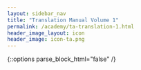 ```yaml
---
layout: sidebar_nav
title: "Translation Manual Volume 1"
permalink: /academy/ta-translation-1.html
header_image_layout: icon
header_image: icon-ta.png
---
```


{::options parse_block_html="false" /}
